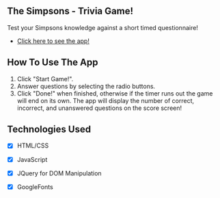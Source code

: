 ## The Simpsons - Trivia Game!
Test your Simpsons knowledge against a short timed questionnaire!
- [Click here to see the app!](https://mausuf.github.io/TriviaGame/)

## How To Use The App
1) Click "Start Game!".
2) Answer questions by selecting the radio buttons.
2) Click "Done!" when finished, otherwise if the timer runs out the game will end on its own.
The app will display the number of correct, incorrect, and unanswered questions on the score screen!

## Technologies Used
- [x] HTML/CSS

- [x] JavaScript

- [x] JQuery for DOM Manipulation

- [x] GoogleFonts